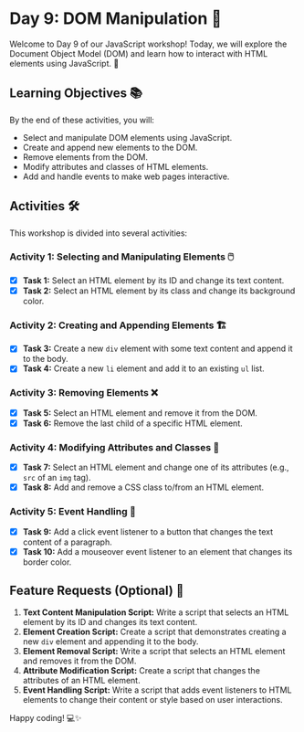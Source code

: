 # Day 9: DOM Manipulation 🎨

Welcome to Day 9 of our JavaScript workshop! Today, we will explore the Document Object Model (DOM) and learn how to interact with HTML elements using JavaScript. 🌟

## Learning Objectives 📚

By the end of these activities, you will:
- Select and manipulate DOM elements using JavaScript.
- Create and append new elements to the DOM.
- Remove elements from the DOM.
- Modify attributes and classes of HTML elements.
- Add and handle events to make web pages interactive.

## Activities 🛠️

This workshop is divided into several activities:

### Activity 1: Selecting and Manipulating Elements 🖱️

- [X] **Task 1:** Select an HTML element by its ID and change its text content.
- [X] **Task 2:** Select an HTML element by its class and change its background color.

### Activity 2: Creating and Appending Elements 🏗️

- [X] **Task 3:** Create a new `div` element with some text content and append it to the body.
- [X] **Task 4:** Create a new `li` element and add it to an existing `ul` list.

### Activity 3: Removing Elements ❌

- [X] **Task 5:** Select an HTML element and remove it from the DOM.
- [X] **Task 6:** Remove the last child of a specific HTML element.

### Activity 4: Modifying Attributes and Classes 🔄

- [X] **Task 7:** Select an HTML element and change one of its attributes (e.g., `src` of an `img` tag).
- [X] **Task 8:** Add and remove a CSS class to/from an HTML element.

### Activity 5: Event Handling 🎯

- [X] **Task 9:** Add a click event listener to a button that changes the text content of a paragraph.
- [X] **Task 10:** Add a mouseover event listener to an element that changes its border color.

## Feature Requests (Optional) 🎨

1. **Text Content Manipulation Script:** Write a script that selects an HTML element by its ID and changes its text content.
2. **Element Creation Script:** Create a script that demonstrates creating a new `div` element and appending it to the body.
3. **Element Removal Script:** Write a script that selects an HTML element and removes it from the DOM.
4. **Attribute Modification Script:** Create a script that changes the attributes of an HTML element.
5. **Event Handling Script:** Write a script that adds event listeners to HTML elements to change their content or style based on user interactions.

Happy coding! 💻✨